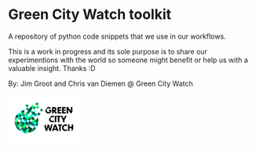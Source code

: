 # Green City Watch toolkit
A repository of python code snippets that we use in our workflows.

This is a work in progress and its sole purpose is to share our experimentions with the world so someone might benefit or help us with a valuable insight. Thanks :D

By: Jim Groot and Chris van Diemen @ Green City Watch


![alt text](https://github.com/krakchris/GCW_toolkit/blob/master/images/GCW--PNG_small.png)
